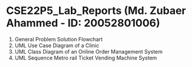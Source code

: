 # CSE22P5_Lab_Reports (Md. Zubaer Ahammed - ID: 20052801006)

01. General Problem Solution Flowchart
02. UML Use Case Diagram of a Clinic
03. UML Class Diagram of an Online Order Management System
04. UML Sequence Metro rail Ticket Vending Machine System
